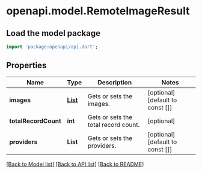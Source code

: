 # openapi.model.RemoteImageResult

## Load the model package
```dart
import 'package:openapi/api.dart';
```

## Properties
Name | Type | Description | Notes
------------ | ------------- | ------------- | -------------
**images** | [**List<RemoteImageInfo>**](RemoteImageInfo.md) | Gets or sets the images. | [optional] [default to const []]
**totalRecordCount** | **int** | Gets or sets the total record count. | [optional] 
**providers** | **List<String>** | Gets or sets the providers. | [optional] [default to const []]

[[Back to Model list]](../README.md#documentation-for-models) [[Back to API list]](../README.md#documentation-for-api-endpoints) [[Back to README]](../README.md)


